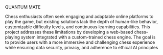 QUANTUM MATE


Chess enthusiasts often seek engaging and adaptable online platforms to play the game, but existing solutions lack the depth of human-like behavior, customizable difficulty levels, and continuous learning capabilities. 
This project addresses these limitations by developing a web-based chess-playing system integrated with a custom-trained chess engine. 
The goal is to provide users with a more immersive and challenging chess experience while ensuring data security, privacy, and adherence to ethical AI principles
